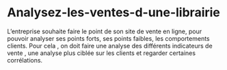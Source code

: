 # Analysez-les-ventes-d-une-librairie
L’entreprise souhaite faire le point de son site de vente en ligne, pour pouvoir analyser ses points forts, ses points faibles, les comportements clients. Pour cela , on doit faire une analyse des différents indicateurs de vente , une analyse plus ciblée sur les clients et regarder certaines corrélations.
